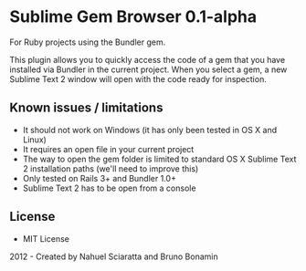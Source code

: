 # Sublime Gem Browser 0.1-alpha

For Ruby projects using the Bundler gem.

This plugin allows you to quickly access the code of a gem that you have installed via Bundler in the current project. When you select a gem, a new Sublime Text 2 window will open with the code ready for inspection.

## Known issues / limitations
* It should not work on Windows (it has only been tested in OS X and Linux)
* It requires an open file in your current project
* The way to open the gem folder is limited to standard OS X Sublime Text 2 installation paths (we'll need to improve this)
* Only tested on Rails 3+ and Bundler 1.0+
* Sublime Text 2 has to be open from a console

## License
* MIT License

2012 - Created by Nahuel Sciaratta and Bruno Bonamin
